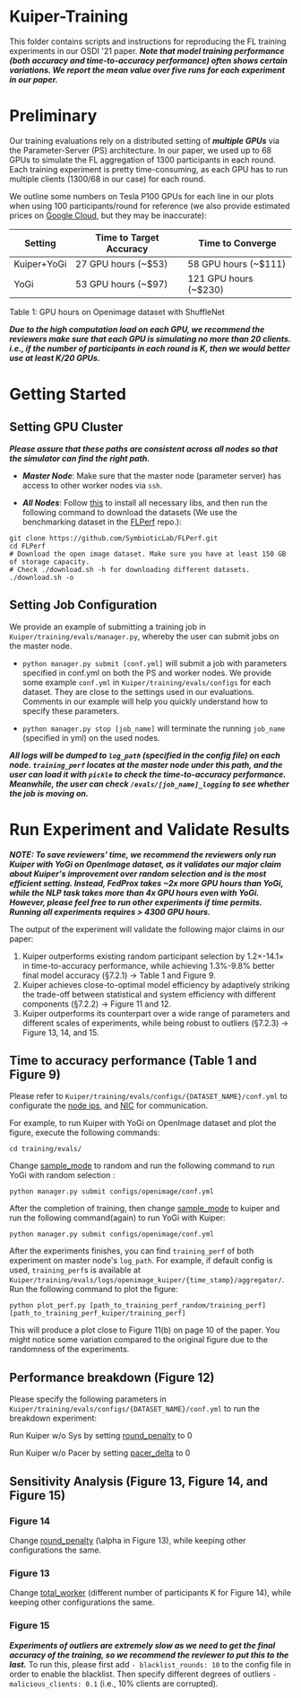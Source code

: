 # Kuiper-Training

This folder contains scripts and instructions for reproducing the FL training experiments in our OSDI '21 paper. 
***Note that model training performance (both accuracy and time-to-accuracy performance) often shows certain variations. We report the mean value over five runs for each experiment in our paper.***

# Preliminary

Our training evaluations rely on a distributed setting of ***multiple GPUs*** via the Parameter-Server (PS) architecture. 
In our paper, we used up to 68 GPUs to simulate the FL aggregation of 1300 participants in each round. 
Each training experiment is pretty time-consuming, as each GPU has to run multiple clients (1300/68 in our case) for each round. 

We outline some numbers on Tesla P100 GPUs for each line in our plots when using 100 participants/round for reference (we also provide estimated prices on [Google Cloud](https://cloud.google.com/products/calculator), but they may be inaccurate): 

| Setting      | Time to Target Accuracy  | Time to Converge |
| ----------- | ----------- | ----------- |
| Kuiper+YoGi      | 27  GPU hours (~$53)    |    58 GPU hours (~$111)   |
| YoGi             | 53  GPU hours (~$97)     |    121  GPU hours (~$230) |

Table 1: GPU hours on Openimage dataset with ShuffleNet

***Due to the high computation load on each GPU, we recommend the reviewers make sure that each GPU is simulating no more than 20 clients. 
i.e., if the number of participants in each round is K, then we would better use at least K/20 GPUs.***

# Getting Started 


## Setting GPU Cluster

***Please assure that these paths are consistent across all nodes so that the simulator can find the right path.***

- ***Master Node***: Make sure that the master node (parameter server) has access to other worker nodes via ```ssh```. 

- ***All Nodes***: Follow [this](https://github.com/SymbioticLab/Kuiper#getting-started) to install all necessary libs, and then run the following command to download the datasets (We use the benchmarking dataset in the [FLPerf](https://github.com/SymbioticLab/FLPerf) repo.):

```
git clone https://github.com/SymbioticLab/FLPerf.git
cd FLPerf
# Download the open image dataset. Make sure you have at least 150 GB of storage capacity.
# Check ./download.sh -h for downloading different datasets.
./download.sh -o    
```


## Setting Job Configuration

We provide an example of submitting a training job in ```Kuiper/training/evals/manager.py```, whereby the user can submit jobs on the master node. 

- ```python manager.py submit [conf.yml]``` will submit a job with parameters specified in conf.yml on both the PS and worker nodes. 
We provide some example ```conf.yml``` in ```Kuiper/training/evals/configs``` for each dataset. 
They are close to the settings used in our evaluations. Comments in our example will help you quickly understand how to specify these parameters. 

- ```python manager.py stop [job_name]``` will terminate the running ```job_name``` (specified in yml) on the used nodes. 


***All logs will be dumped to ```log_path``` (specified in the config file) on each node. 
```training_perf``` locates at the master node under this path, and the user can load it with ```pickle``` to check the time-to-accuracy performance. 
Meanwhile, the user can check ```/evals/[job_name]_logging``` to see whether the job is moving on.***

# Run Experiment and Validate Results

***NOTE: To save reviewers' time, we recommend the reviewers only run Kuiper with YoGi on OpenImage dataset, as it validates our major claim about Kuiper's improvement over random selection and is the most efficient setting. Instead, FedProx takes ~2x more GPU hours than YoGi, while the NLP task takes more than 4x GPU hours even with YoGi. However, please feel free to run other experiments if time permits. Running all experiments requires > 4300 GPU hours.***

The output of the experiment will validate the following major claims in our paper:
1. Kuiper outperforms existing random participant selection by 1.2×-14.1× in time-to-accuracy performance, while achieving 1.3%-9.8% better final model accuracy (§7.2.1) -> Table 1 and Figure 9.
2. Kuiper achieves close-to-optimal model efficiency by adaptively striking the trade-off between statistical and system efficiency with different components (§7.2.2) -> Figure 11 and 12.
3. Kuiper outperforms its counterpart over a wide range of parameters and different scales of experiments, while being robust to outliers (§7.2.3) -> Figure 13, 14, and 15.

## Time to accuracy performance (Table 1 and Figure 9)

Please refer to ```Kuiper/training/evals/configs/{DATASET_NAME}/conf.yml``` to configurate the [node ips](https://github.com/SymbioticLab/Kuiper/blob/master/training/evals/configs/openimage/conf.yml#L5), and [NIC](https://github.com/SymbioticLab/Kuiper/blob/master/training/evals/configs/openimage/conf.yml#L25) for communication. 

For example, to run Kuiper with YoGi on OpenImage dataset and plot the figure, execute the following commands:

``` 
cd training/evals/
```

Change [sample_mode](https://github.com/SymbioticLab/Kuiper/blob/master/training/evals/configs/openimage/conf.yml#L38) to random and run the following command to run YoGi with random selection : 
```
python manager.py submit configs/openimage/conf.yml 
```

After the completion of training, then change [sample_mode](https://github.com/SymbioticLab/Kuiper/blob/master/training/evals/configs/openimage/conf.yml#L38) to kuiper and run the following command(again) to run YoGi with Kuiper: 
```
python manager.py submit configs/openimage/conf.yml 
```

After the experiments finishes, you can find `training_perf` of both experiment on master node's `log_path`. For example, if default config is used, `training_perf`s is available at `Kuiper/training/evals/logs/openimage_kuiper/{time_stamp}/aggregator/`. Run the following command to plot the figure: 
```
python plot_perf.py [path_to_training_perf_random/training_perf] [path_to_training_perf_kuiper/training_perf] 
```

This will produce a plot close to Figure 11(b) on page 10 of the paper. You might notice some variation compared to the original figure due to the randomness of the experiments.

## Performance breakdown (Figure 12)

Please specify the following parameters in ```Kuiper/training/evals/configs/{DATASET_NAME}/conf.yml``` to run the breakdown experiment:  

Run Kuiper w/o Sys by setting [round_penalty](https://github.com/SymbioticLab/Kuiper/blob/master/training/evals/configs/openimage/conf.yml#L41) to 0

Run Kuiper w/o Pacer by setting [pacer_delta](https://github.com/SymbioticLab/Kuiper/blob/master/training/evals/configs/openimage/conf.yml#L44) to 0

## Sensitivity Analysis (Figure 13, Figure 14, and Figure 15)

### Figure 14 

Change [round_penalty](https://github.com/SymbioticLab/Kuiper/blob/master/training/evals/configs/openimage/conf.yml#L41) (\alpha in Figure 13), while keeping other configurations the same. 

### Figure 13

Change [total_worker](https://github.com/SymbioticLab/Kuiper/blob/master/training/evals/configs/openimage/conf.yml#L33) (different number of participants K for Figure 14), while keeping other configurations the same. 

### Figure 15

***Experiments of outliers are extremely slow as we need to get the final accuracy of the training, so we recommend the reviewer to put this to the last.***
To run this, please first add ```- blacklist_rounds: 10``` to the config file in order to enable the blacklist. Then specify different degrees of outliers ```- malicious_clients: 0.1``` (i.e., 10% clients are corrupted). 



